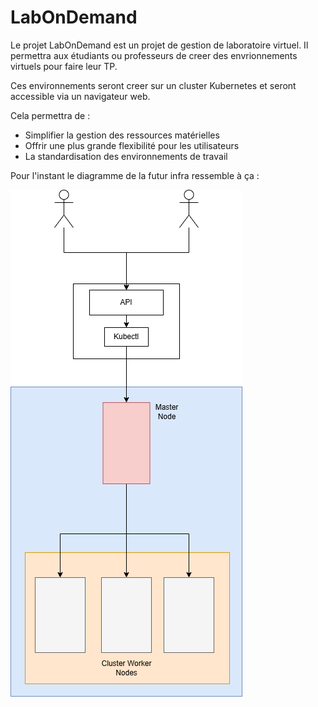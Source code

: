 # LabOnDemand

Le projet LabOnDemand est un projet de gestion de laboratoire virtuel. Il permettra aux étudiants ou professeurs de creer des envrionnements virtuels pour faire leur TP.

Ces environnements seront creer sur un cluster Kubernetes et seront accessible via un navigateur web. 

Cela permettra de :
- Simplifier la gestion des ressources matérielles
- Offrir une plus grande flexibilité pour les utilisateurs
- La standardisation des environnements de travail

Pour l'instant le diagramme de la futur infra ressemble à ça : 

![Diagramme](Diagrammes/Diagramme-API.drawio.png)